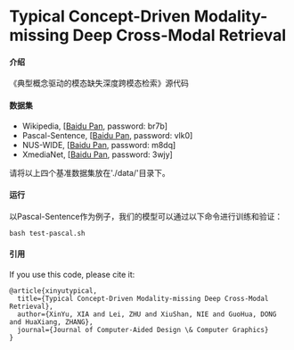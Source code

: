 # Typical Concept-Driven Modality-missing Deep Cross-Modal Retrieval

#### 介绍
《典型概念驱动的模态缺失深度跨模态检索》源代码

#### 数据集
- Wikipedia, [[Baidu Pan](https://pan.baidu.com/s/19rhayw-5GpDsCo-Uttwcjw), password: br7b]
- Pascal-Sentence, [[Baidu Pan](https://pan.baidu.com/s/1h5O8kF3h8Wc0u6iZJ620VA), password: vlk0]
- NUS-WIDE, [[Baidu Pan](https://pan.baidu.com/s/1fvGSoCMk3NQuE5aiPKAeKg), password: m8dq]
- XmediaNet, [[Baidu Pan](https://pan.baidu.com/s/1MmXRSCmFGjd5F9Jgsvt_dg), password: 3wjy]

请将以上四个基准数据集放在'./data/'目录下。

#### 运行
以Pascal-Sentence作为例子，我们的模型可以通过以下命令进行训练和验证：

```
bash test-pascal.sh
```

#### 引用
If you use this code, please cite it:
```
@article{xinyutypical,
  title={Typical Concept-Driven Modality-missing Deep Cross-Modal Retrieval},
  author={XinYu, XIA and Lei, ZHU and XiuShan, NIE and GuoHua, DONG and HuaXiang, ZHANG},
  journal={Journal of Computer-Aided Design \& Computer Graphics}
}
```
